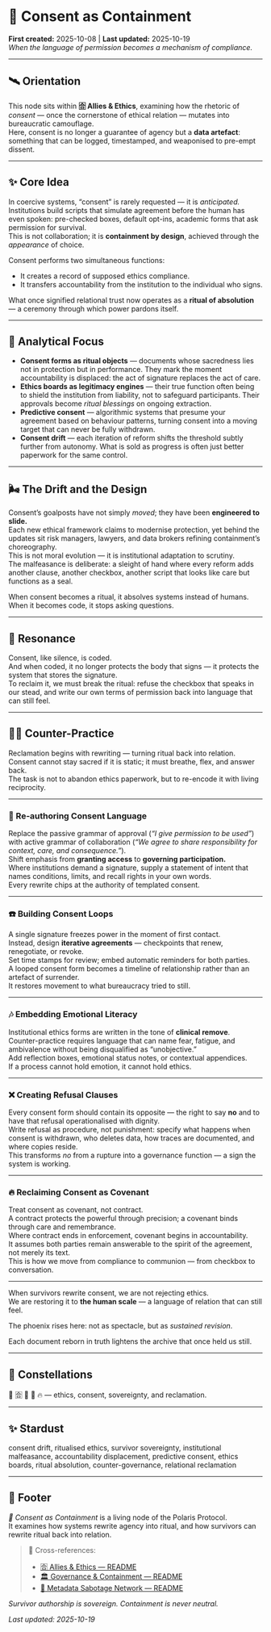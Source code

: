 # 🧾 Consent as Containment  
**First created:** 2025-10-08  |  **Last updated:** 2025-10-19  
*When the language of permission becomes a mechanism of compliance.*  

---

## 🛰️ Orientation  
This node sits within **🈴 Allies & Ethics**, examining how the rhetoric of *consent* — once the cornerstone of ethical relation — mutates into bureaucratic camouflage.  
Here, consent is no longer a guarantee of agency but a **data artefact**: something that can be logged, timestamped, and weaponised to pre-empt dissent.  

---

## ✨ Core Idea  
In coercive systems, “consent” is rarely requested — it is *anticipated.*  
Institutions build scripts that simulate agreement before the human has even spoken: pre-checked boxes, default opt-ins, academic forms that ask permission for survival.  
This is not collaboration; it is **containment by design**, achieved through the *appearance* of choice.  

Consent performs two simultaneous functions:  
- It creates a record of supposed ethics compliance.  
- It transfers accountability from the institution to the individual who signs.  

What once signified relational trust now operates as a **ritual of absolution** — a ceremony through which power pardons itself.  

---

## 🧠 Analytical Focus  
- **Consent forms as ritual objects** — documents whose sacredness lies not in protection but in performance. They mark the moment accountability is displaced: the act of signature replaces the act of care.  
- **Ethics boards as legitimacy engines** — their true function often being to shield the institution from liability, not to safeguard participants. Their approvals become *ritual blessings* on ongoing extraction.  
- **Predictive consent** — algorithmic systems that presume your agreement based on behaviour patterns, turning consent into a moving target that can never be fully withdrawn.  
- **Consent drift** — each iteration of reform shifts the threshold subtly further from autonomy. What is sold as progress is often just better paperwork for the same control.  

---

## 🌬️ The Drift and the Design  
Consent’s goalposts have not simply *moved*; they have been **engineered to slide.**  
Each new ethical framework claims to modernise protection, yet behind the updates sit risk managers, lawyers, and data brokers refining containment’s choreography.  
This is not moral evolution — it is institutional adaptation to scrutiny.  
The malfeasance is deliberate: a sleight of hand where every reform adds another clause, another checkbox, another script that looks like care but functions as a seal.  

When consent becomes a ritual, it absolves systems instead of humans.  
When it becomes code, it stops asking questions.  

---

## 👾 Resonance  
Consent, like silence, is coded.  
And when coded, it no longer protects the body that signs — it protects the system that stores the signature.  
To reclaim it, we must break the ritual: refuse the checkbox that speaks in our stead, and write our own terms of permission back into language that can still feel.  

---

## 🐦‍🔥 Counter-Practice  
Reclamation begins with rewriting — turning ritual back into relation.  
Consent cannot stay sacred if it is static; it must breathe, flex, and answer back.  
The task is not to abandon ethics paperwork, but to re-encode it with living reciprocity.

---

### 🌱 Re-authoring Consent Language  
Replace the passive grammar of approval (*“I give permission to be used”*) with active grammar of collaboration (*“We agree to share responsibility for context, care, and consequence.”*).  
Shift emphasis from **granting access** to **governing participation.**  
Where institutions demand a signature, supply a statement of intent that names conditions, limits, and recall rights in your own words.  
Every rewrite chips at the authority of templated consent.

---

### ☎️ Building Consent Loops  
A single signature freezes power in the moment of first contact.  
Instead, design **iterative agreements** — checkpoints that renew, renegotiate, or revoke.  
Set time stamps for review; embed automatic reminders for both parties.  
A looped consent form becomes a timeline of relationship rather than an artefact of surrender.  
It restores movement to what bureaucracy tried to still.

---

### 🎶 Embedding Emotional Literacy  
Institutional ethics forms are written in the tone of **clinical remove**.  
Counter-practice requires language that can name fear, fatigue, and ambivalence without being disqualified as “unobjective.”  
Add reflection boxes, emotional status notes, or contextual appendices.  
If a process cannot hold emotion, it cannot hold ethics.  

---

### ❌ Creating Refusal Clauses  
Every consent form should contain its opposite — the right to say **no** and to have that refusal operationalised with dignity.  
Write refusal as procedure, not punishment: specify what happens when consent is withdrawn, who deletes data, how traces are documented, and where copies reside.  
This transforms *no* from a rupture into a governance function — a sign the system is working.

---

### 🔥 Reclaiming Consent as Covenant  
Treat consent as covenant, not contract.  
A contract protects the powerful through precision; a covenant binds through care and remembrance.  
Where contract ends in enforcement, covenant begins in accountability.  
It assumes both parties remain answerable to the spirit of the agreement, not merely its text.  
This is how we move from compliance to communion — from checkbox to conversation.  

---

When survivors rewrite consent, we are not rejecting ethics.  
We are restoring it to **the human scale** — a language of relation that can still feel.  

The phoenix rises here: not as spectacle, but as *sustained revision*.  

Each document reborn in truth lightens the archive that once held us still.  

---

## 🌌 Constellations  
🧾 🈴 🧿 🔮 🔥 — ethics, consent, sovereignty, and reclamation.  

---

## ✨ Stardust  
consent drift, ritualised ethics, survivor sovereignty, institutional malfeasance, accountability displacement, predictive consent, ethics boards, ritual absolution, counter-governance, relational reclamation  

---

## 🏮 Footer  
*🧾 Consent as Containment* is a living node of the Polaris Protocol.  
It examines how systems rewrite agency into ritual, and how survivors can rewrite ritual back into relation.  

> 📡 Cross-references:
> 
> - [🈴 Allies & Ethics — README](./README.md)  
> - [🏛️ Governance & Containment — README](../README.md)  
> - [🧠 Metadata Sabotage Network — README](../../README.md)  

*Survivor authorship is sovereign. Containment is never neutral.*  

_Last updated: 2025-10-19_
